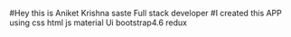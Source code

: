 #Hey this is Aniket Krishna saste Full stack developer
#I created this APP using css html js material Ui bootstrap4.6 redux
